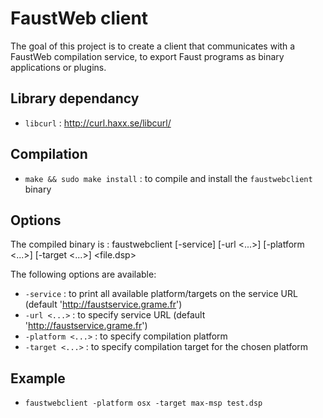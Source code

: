 
# FaustWeb client

The goal of this project is to create a client that communicates with a FaustWeb compilation service, to export Faust programs as binary applications or plugins.

## Library dependancy

- `libcurl` : http://curl.haxx.se/libcurl/

## Compilation

- `make && sudo make install` : to compile and install the `faustwebclient` binary

## Options

The compiled binary is : faustwebclient [-service] [-url <...>] [-platform <...>] [-target <...>] <file.dsp>

The following options are available: 

- `-service`            : to print all available platform/targets on the service URL (default 'http://faustservice.grame.fr')
- `-url <...>`          : to specify service URL (default 'http://faustservice.grame.fr')
- `-platform <...>`     : to specify compilation platform
- `-target <...>`       : to specify compilation target for the chosen platform


## Example

- `faustwebclient -platform osx -target max-msp test.dsp`
